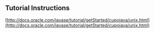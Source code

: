 Tutorial Instructions
---------------------

[http://docs.oracle.com/javase/tutorial/getStarted/cupojava/unix.html](http://docs.oracle.com/javase/tutorial/getStarted/cupojava/unix.html)
